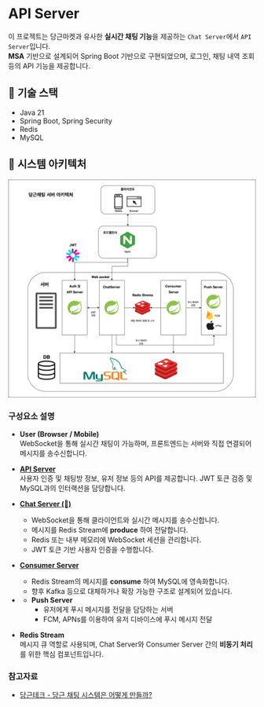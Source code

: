 # API Server

이 프로젝트는 당근마켓과 유사한 **실시간 채팅 기능**을 제공하는 `Chat Server`에서 `API Server`입니다.  
**MSA** 기반으로 설계되어 Spring Boot 기반으로 구현되었으며, 로그인, 채팅 내역 조회등의 API 기능을 제공합니다.

## 🔧 기술 스택

- Java 21
- Spring Boot, Spring Security
- Redis
- MySQL

## 🧩 시스템 아키텍처

![architecture](./serverdiagram.png)

### 구성요소 설명

- **User (Browser / Mobile)**  
  WebSocket을 통해 실시간 채팅이 가능하며, 프론트엔드는 서버와 직접 연결되어 메시지를 송수신합니다.

- **[API Server](https://github.com/jgjung9/karrot-apiserver-clone)**  
  사용자 인증 및 채팅방 정보, 유저 정보 등의 API를 제공합니다. JWT 토큰 검증 및 MySQL과의 인터랙션을 담당합니다.
  
- **[Chat Server (💬)](https://github.com/jgjung9/karrot-chatserver-clone)**
    - WebSocket을 통해 클라이언트와 실시간 메시지를 송수신합니다.
    - 메시지를 Redis Stream에 **produce** 하여 전달합니다.
    - Redis 또는 내부 메모리에 WebSocket 세션을 관리합니다.
    - JWT 토큰 기반 사용자 인증을 수행합니다.

- **[Consumer Server](https://github.com/jgjung9/karrot-consumerserver-clone)**
    - Redis Stream의 메시지를 **consume** 하여 MySQL에 영속화합니다.
    - 향후 Kafka 등으로 대체하거나 확장 가능한 구조로 설계되어 있습니다.
- 
  - **Push Server**
    - 유저에게 푸시 메시지를 전달을 담당하는 서버
    - FCM, APNs를 이용하여 유저 디바이스에 푸시 메시지 전달

- **Redis Stream**  
  메시지 큐 역할로 사용되며, Chat Server와 Consumer Server 간의 **비동기 처리**를 위한 핵심 컴포넌트입니다.

### 참고자료
- [당근테크 - 당근 채팅 시스템은 어떻게 만들까?](https://www.youtube.com/watch?v=_F6k0tg8ODo&t=1462s)